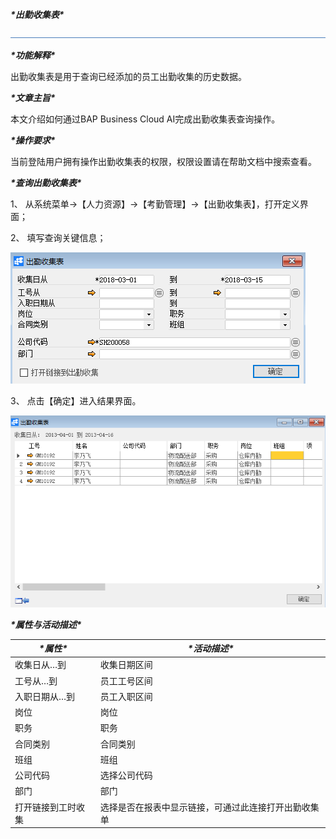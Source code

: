 ***\*出勤收集表\****

![img](图片/标题.png) 

***\*功能解释\****

出勤收集表是用于查询已经添加的员工出勤收集的历史数据。

***\*文章主旨\****

本文介绍如何通过BAP Business Cloud AI完成出勤收集表查询操作。

***\*操作要求\****

当前登陆用户拥有操作出勤收集表的权限，权限设置请在帮助文档中搜索查看。

***\*查询出勤收集表\****

1、 从系统菜单->【人力资源】->【考勤管理】->【出勤收集表】，打开定义界面；

2、 填写查询关键信息；

![img](图片/出勤收集表1.png) 

3、 点击【确定】进入结果界面。

![img](图片/出勤收集表2.png) 

***\*属性与活动描述\****

| ***\*属性\****     | ***\*活动描述\****                                   |
| ------------------ | ---------------------------------------------------- |
| 收集日从…到        | 收集日期区间                                         |
| 工号从…到          | 员工工号区间                                         |
| 入职日期从…到      | 员工入职区间                                         |
| 岗位               | 岗位                                                 |
| 职务               | 职务                                                 |
| 合同类别           | 合同类别                                             |
| 班组               | 班组                                                 |
| 公司代码           | 选择公司代码                                         |
| 部门               | 部门                                                 |
| 打开链接到工时收集 | 选择是否在报表中显示链接，可通过此连接打开出勤收集单 |

 